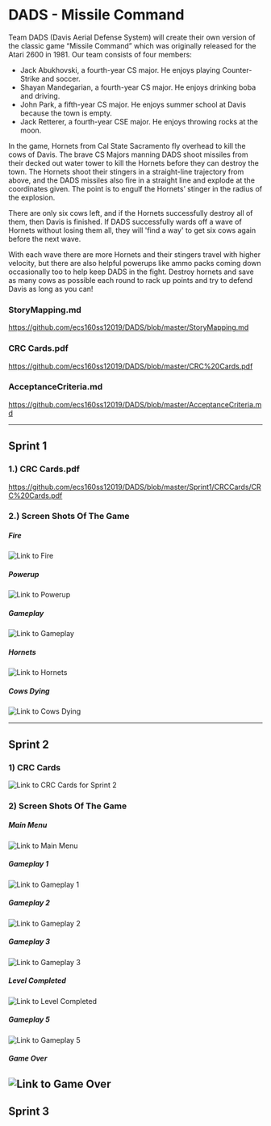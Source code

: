 # DADS - Missile Command

Team DADS (Davis Aerial Defense System) will create their own version of the classic game “Missile Command” which was originally released for the Atari 2600 in 1981. Our team consists of four members: 
* Jack Abukhovski, a fourth-year CS major. He enjoys playing Counter-Strike and soccer. 
* Shayan Mandegarian, a fourth-year CS major. He enjoys drinking boba and driving. 
* John Park, a fifth-year CS major. He enjoys summer school at Davis because the town is empty. 
* Jack Retterer, a fourth-year CSE major. He enjoys throwing rocks at the moon.

In the game, Hornets from Cal State Sacramento fly overhead to kill the cows of Davis. The brave CS Majors manning DADS shoot missiles from their decked out water tower to kill the Hornets before they can destroy the town. The Hornets shoot their stingers in a straight-line trajectory from above, and the DADS missiles also fire in a straight line and explode at the coordinates given. The point is to engulf the Hornets’ stinger in the radius of the explosion.

There are only six cows left, and if the Hornets successfully destroy all of them, then Davis is finished. If DADS successfully wards off a wave of Hornets without losing them all, they will 'find a way' to get six cows again before the next wave. 

With each wave there are more Hornets and their stingers travel with higher velocity, but there are also helpful powerups like ammo packs coming down occasionally too to help keep DADS in the fight. Destroy hornets and save as many cows as possible each round to rack up points and try to defend Davis as long as you can!

### StoryMapping.md
https://github.com/ecs160ss12019/DADS/blob/master/StoryMapping.md

### CRC Cards.pdf
https://github.com/ecs160ss12019/DADS/blob/master/CRC%20Cards.pdf

### AcceptanceCriteria.md
https://github.com/ecs160ss12019/DADS/blob/master/AcceptanceCriteria.md

---
## Sprint 1

### 1.) CRC Cards.pdf
https://github.com/ecs160ss12019/DADS/blob/master/Sprint1/CRCCards/CRC%20Cards.pdf

### 2.) Screen Shots Of The Game 
##### Fire 
![Link to Fire](https://github.com/ecs160ss12019/DADS/blob/master/Sprint1/Screenshots/DADSfireScreenshot.png)
##### Powerup
![Link to Powerup](https://github.com/ecs160ss12019/DADS/blob/master/Sprint1/Screenshots/DADSpowerupsScreenshot.png)
##### Gameplay
![Link to Gameplay](https://github.com/ecs160ss12019/DADS/blob/master/Sprint1/Screenshots/Screen%20Shot%202019-07-16%20at%206.46.03%20PM.png)
##### Hornets
![Link to Hornets](https://github.com/ecs160ss12019/DADS/blob/master/Sprint1/Screenshots/Screen%20Shot%202019-07-16%20at%208.03.43%20PM.png)
##### Cows Dying
![Link to Cows Dying](https://github.com/ecs160ss12019/DADS/blob/master/Sprint1/Screenshots/Screen%20Shot%202019-07-17%20at%206.52.52%20PM.png)

---
## Sprint 2
### 1) CRC Cards
![Link to CRC Cards for Sprint 2](https://github.com/ecs160ss12019/DADS/blob/master/Sprint%202/CRC_Cards.png)

### 2) Screen Shots Of The Game
##### Main Menu
![Link to Main Menu](https://github.com/ecs160ss12019/DADS/blob/master/Sprint%202/MainMenu.png)
##### Gameplay 1
![Link to Gameplay 1](https://github.com/ecs160ss12019/DADS/blob/master/Sprint%202/Gameplay1.png)
##### Gameplay 2
![Link to Gameplay 2](https://github.com/ecs160ss12019/DADS/blob/master/Sprint%202/Gameplay2.png)
##### Gameplay 3
![Link to Gameplay 3](https://github.com/ecs160ss12019/DADS/blob/master/Sprint%202/Gameplay3.png)
##### Level Completed
![Link to Level Completed](https://github.com/ecs160ss12019/DADS/blob/master/Sprint%202/LevelCompleted.png)
##### Gameplay 5
![Link to Gameplay 5](https://github.com/ecs160ss12019/DADS/blob/master/Sprint%202/Gameplay5.png)
##### Game Over 
![Link to Game Over](https://github.com/ecs160ss12019/DADS/blob/master/Sprint%202/GameOver.png)
---
## Sprint 3
